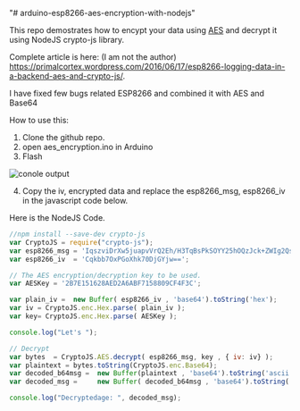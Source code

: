 "# arduino-esp8266-aes-encryption-with-nodejs" 

This repo demostrates how to encypt your data using [AES](https://github.com/spaniakos/AES) and decrypt it using NodeJS crypto-js library.

Complete article is here: (I am not the author)
https://primalcortex.wordpress.com/2016/06/17/esp8266-logging-data-in-a-backend-aes-and-crypto-js/. 

I have fixed few bugs related ESP8266 and combined it with AES and Base64

How to use this:

1. Clone the github repo.
2. open aes_encryption.ino in Arduino
3. Flash

![conole output](https://github.com/kakopappa/arduino-esp8266-aes-encryption-with-nodejs/blob/master/iv-5-snap.png "Console")


4. Copy the iv, encrypted data and replace the esp8266_msg, esp8266_iv in the javascript code below.


Here is the NodeJS Code.

```javascript
//npm install --save-dev crypto-js
var CryptoJS = require("crypto-js");
var esp8266_msg = 'IqszviDrXw5juapvVrQ2Eh/H3TqBsPkSOYY25hOQzJck+ZWIg2QsgBqYQv6lWHcdOclvVLOSOouk3PmGfIXv//cURM8UBJkKF83fPawwuxg=';
var esp8266_iv  = 'Cqkbb7OxPGoXhk70DjGYjw==';

// The AES encryption/decryption key to be used.
var AESKey = '2B7E151628AED2A6ABF7158809CF4F3C';

var plain_iv =  new Buffer( esp8266_iv , 'base64').toString('hex');
var iv = CryptoJS.enc.Hex.parse( plain_iv );
var key= CryptoJS.enc.Hex.parse( AESKey );

console.log("Let's ");

// Decrypt
var bytes  = CryptoJS.AES.decrypt( esp8266_msg, key , { iv: iv} );
var plaintext = bytes.toString(CryptoJS.enc.Base64);
var decoded_b64msg =  new Buffer(plaintext , 'base64').toString('ascii');
var decoded_msg =     new Buffer( decoded_b64msg , 'base64').toString('ascii');

console.log("Decryptedage: ", decoded_msg);
```
